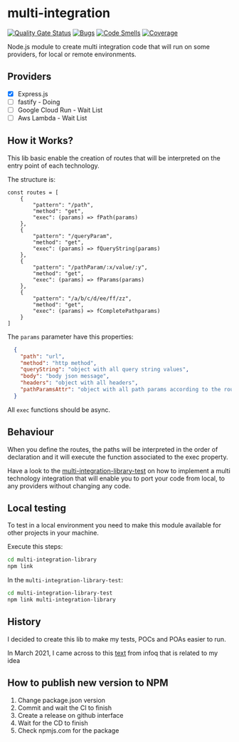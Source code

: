 # multi-integration

[![Quality Gate Status](https://sonarcloud.io/api/project_badges/measure?project=69338b20-fd5f-439d-bf2c-2b1473ca5712&metric=alert_status)](https://sonarcloud.io/dashboard?id=69338b20-fd5f-439d-bf2c-2b1473ca5712)
[![Bugs](https://sonarcloud.io/api/project_badges/measure?project=69338b20-fd5f-439d-bf2c-2b1473ca5712&metric=bugs)](https://sonarcloud.io/dashboard?id=69338b20-fd5f-439d-bf2c-2b1473ca5712)
[![Code Smells](https://sonarcloud.io/api/project_badges/measure?project=69338b20-fd5f-439d-bf2c-2b1473ca5712&metric=code_smells)](https://sonarcloud.io/dashboard?id=69338b20-fd5f-439d-bf2c-2b1473ca5712)
[![Coverage](https://sonarcloud.io/api/project_badges/measure?project=69338b20-fd5f-439d-bf2c-2b1473ca5712&metric=coverage)](https://sonarcloud.io/dashboard?id=69338b20-fd5f-439d-bf2c-2b1473ca5712)

Node.js module to create multi integration code that will run on some providers, for local or remote environments.

## Providers

- [x] Express.js
- [ ] fastify - Doing
- [ ] Google Cloud Run - Wait List
- [ ] Aws Lambda - Wait List

## How it Works?

This lib basic enable the creation of routes that will be interpreted on the entry point of each technology.

The structure is:

```node
const routes = [
    {
        "pattern": "/path",
        "method": "get",
        "exec": (params) => fPath(params)
    },
    {
        "pattern": "/queryParam",
        "method": "get",
        "exec": (params) => fQueryString(params)
    },
    {
        "pattern": "/pathParam/:x/value/:y",
        "method": "get",
        "exec": (params) => fParams(params)
    },
    {
        "pattern": "/a/b/c/d/ee/ff/zz",
        "method": "get",
        "exec": (params) => fCompletePathparams)
    }
]
```

The `params` parameter have this properties:
```json
  {
    "path": "url",
    "method": "http method",
    "queryString": "object with all query string values",
    "body": "body json message",
    "headers": "object with all headers",
    "pathParamsAttr": "object with all path params according to the route defined"
  }
```

All `exec` functions should be async.

## Behaviour

When you define the routes, the paths will be interpreted in the order of declaration and it will execute the function associated to the exec property.

Have a look to the [multi-integration-library-test](https://github.com/brunopenso/multi-integration-library-test) on how to implement a multi technology integration that will enable you to port your code from local, to any providers without changing any code.

## Local testing

To test in a local environment you need to make this module available for other projects in your machine.

Execute this steps:

```bash
cd multi-integration-library
npm link
```

In the `multi-integration-library-test`:

```bash
cd multi-integration-library-test
npm link multi-integration-library
```

## History

I decided to create this lib to make my tests, POCs and POAs easier to run.

In March 2021, I came across to this [text](https://www.infoq.com/articles/serverless-microservices-flexibility/) from infoq that is related to my idea

## How to publish new version to NPM
1. Change package.json version
2. Commit and wait the CI to finish
3. Create a release on github interface
4. Wait for the CD to finish
5. Check npmjs.com for the package
